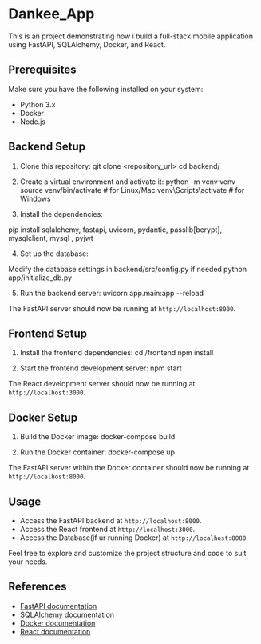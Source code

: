 # Dankee_App

This is an project demonstrating how i build a full-stack mobile application using FastAPI, SQLAlchemy, Docker, and React.

## Prerequisites

Make sure you have the following installed on your system:

- Python 3.x
- Docker
- Node.js

## Backend Setup

1. Clone this repository: 
git clone <repository_url>
cd backend/

2. Create a virtual environment and activate it:
python -m venv venv
source venv/bin/activate # for Linux/Mac
venv\Scripts\activate # for Windows

3. Install the dependencies:

pip install sqlalchemy, fastapi, uvicorn, pydantic, 
passlib[bcrypt], mysqlclient, mysql , pyjwt

4. Set up the database:

Modify the database settings in backend/src/config.py if needed
python app/initialize_db.py

5. Run the backend server:
uvicorn app.main:app --reload

The FastAPI server should now be running at `http://localhost:8000`.

## Frontend Setup

1. Install the frontend dependencies:
cd /frontend
npm install

2. Start the frontend development server:
npm start

The React development server should now be running at `http://localhost:3000`.

## Docker Setup

1. Build the Docker image:
docker-compose build

2. Run the Docker container:
docker-compose up

The FastAPI server within the Docker container should now be running at `http://localhost:8000`.

## Usage

- Access the FastAPI backend at `http://localhost:8000`.
- Access the React frontend at `http://localhost:3000`.
- Access the Database(if ur running Docker) at `http://localhost:8080`.

Feel free to explore and customize the project structure and code to suit your needs.

## References

- [FastAPI documentation](https://fastapi.tiangolo.com/)
- [SQLAlchemy documentation](https://docs.sqlalchemy.org/)
- [Docker documentation](https://docs.docker.com/)
- [React documentation](https://reactjs.org/)

